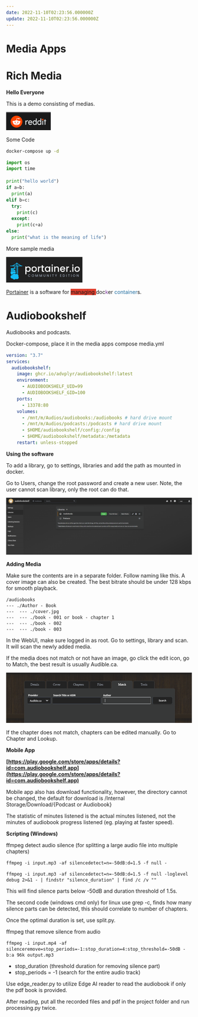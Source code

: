 ```yaml
---
date: 2022-11-10T02:23:56.000000Z
update: 2022-11-10T02:23:56.000000Z
---
```

# Media Apps



# Rich Media

**Hello Everyone**

This is a demo consisting of medias.

![](assets/gallery/2022-12/KxXimage.png)

Some Code

```bash
docker-compose up -d
```

```python
import os
import time

print("hello world")
if a=b:
  print(a)
elif b=c:
  try:
    print(c)
  except:
    print(c+a)
else:
  print("what is the meaning of life")
```

More sample media

![](assets/gallery/2022-12/image.png)

[Portainer](https://portainer.io) is a software for <span style="background-color: rgb(224, 62, 45);">managing </span>doc<span style="color: rgb(132, 63, 161);">k</span>er<span style="color: rgb(35, 111, 161);"> container</span>s.

# Audiobookshelf

Audiobooks and podcasts.

Docker-compose, place it in the media apps compose media.yml

```yaml
version: "3.7"
services:
  audiobookshelf:
    image: ghcr.io/advplyr/audiobookshelf:latest
    environment:
      - AUDIOBOOKSHELF_UID=99
      - AUDIOBOOKSHELF_GID=100
    ports:
      - 13378:80
    volumes:
      - /mnt/m/Audios/audiobooks:/audiobooks # hard drive mount
      - /mnt/m/Audios/podcasts:/podcasts # hard drive mount
      - $HOME/audiobookshelf/config:/config
      - $HOME/audiobookshelf/metadata:/metadata
    restart: unless-stopped
```

**Using the software**

To add a library, go to settings, libraries and add the path as mounted in docker.

Go to Users, change the root password and create a new user. Note, the user cannot scan library, only the root can do that.

![](assets/gallery/2023-02/FI4image.png)

**Adding Media**

Make sure the contents are in a separate folder. Follow naming like this. A cover image can also be created. The best bitrate should be under 128 kbps for smooth playback.

```
/audiobooks
--- ./Author - Book
---  --- ./cover.jpg
---  --- ./book - 001 or book - chapter 1
---  --- ./book - 002
---  --- ./book - 003
```

In the WebUI, make sure logged in as root. Go to settings, library and scan. It will scan the newly added media.

If the media does not match or not have an image, go click the edit icon, go to Match, the best result is usually Audible.ca.

![](assets/gallery/2023-02/wyrimage.png)

If the chapter does not match, chapters can be edited manually. Go to Chapter and Lookup.

**Mobile App**

**[https://play.google.com/store/apps/details?id=com.audiobookshelf.app](https://play.google.com/store/apps/details?id=com.audiobookshelf.app)**

Mobile app also has download functionality, however, the directory cannot be changed, the default for download is /Internal Storage/Download/{Podcast or Audiobook}

The statistic of minutes listened is the actual minutes listened, not the minutes of audiobook progress listened (eg. playing at faster speed).

**Scripting (Windows)**

ffmpeg detect audio silence (for splitting a large audio file into multiple chapters)

```shell
ffmpeg -i input.mp3 -af silencedetect=n=-50dB:d=1.5 -f null -
```

```shell
ffmpeg -i input.mp3 -af silencedetect=n=-50dB:d=1.5 -f null -loglevel debug 2>&1 - | findstr "silence_duration" | find /c /v ""
```

This will find silence parts below -50dB and duration threshold of 1.5s.

The second code (windows cmd only) for linux use grep -c, finds how many silence parts can be detected, this should correlate to number of chapters.

Once the optimal duration is set, use split.py.

ffmpeg that remove silence from audio

```shell
ffmpeg -i input.mp4 -af silenceremove=stop_periods=-1:stop_duration=4:stop_threshold=-50dB -b:a 96k output.mp3
```

- stop\_duration (threshold duration for removing silence part)
- stop\_periods = -1 (search for the entire audio track)

Use edge\_reader.py to utilize Edge AI reader to read the audiobook if only the pdf book is provided.

After reading, put all the recorded files and pdf in the project folder and run processing.py twice.



